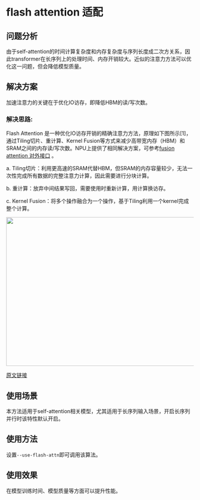 # flash attention 适配

## 问题分析

由于self-attention的时间计算复杂度和内存复杂度与序列长度成二次方关系，因此transformer在长序列上的处理时间、内存开销较大。近似的注意力方法可以优化这一问题，但会降低模型质量。

## 解决方案

加速注意力的关键在于优化IO访存，即降低HBM的读/写次数。

### 解决思路:

Flash Attention 是一种优化IO访存开销的精确注意力方法，原理如下图所示[1]，通过Tiling切片、重计算、Kernel Fusion等方式来减少高带宽内存（HBM）和SRAM之间的内存读/写次数。NPU上提供了相同解决方案，可参考[fusion attention 对外接口](../ops/fusion_attention.md) 。

a. Tiling切片：利用更高速的SRAM代替HBM，但SRAM的内存容量较少，无法一次性完成所有数据的完整注意力计算，因此需要进行分块计算。

b. 重计算：放弃中间结果写回，需要使用时重新计算，用计算换访存。

c. Kernel Fusion：将多个操作融合为一个操作，基于Tiling利用一个kernel完成整个计算。

<p align="center"> <img src="../../sources/images/flash_attention.png" height="400px" width="880px"></p>

[原文链接](https://arxiv.org/pdf/2205.14135)

## 使用场景

本方法适用于self-attention相关模型，尤其适用于长序列输入场景，开启长序列并行时该特性默认开启。

## 使用方法

设置`--use-flash-attn`即可调用该算法。

## 使用效果

在模型训练时间、模型质量等方面可以提升性能。

